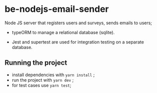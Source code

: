 # be-nodejs-email-sender

Node JS server that registers users and surveys, sends emails to users;

* typeORM to manage a relational database (sqlite). 

* Jest and supertest are used for integration testing on a separate database.

## Running the project

* install dependencies with ```yarn install``` ;
* run the project with ```yarn dev``` ;
* for test cases use ```yarn test```;